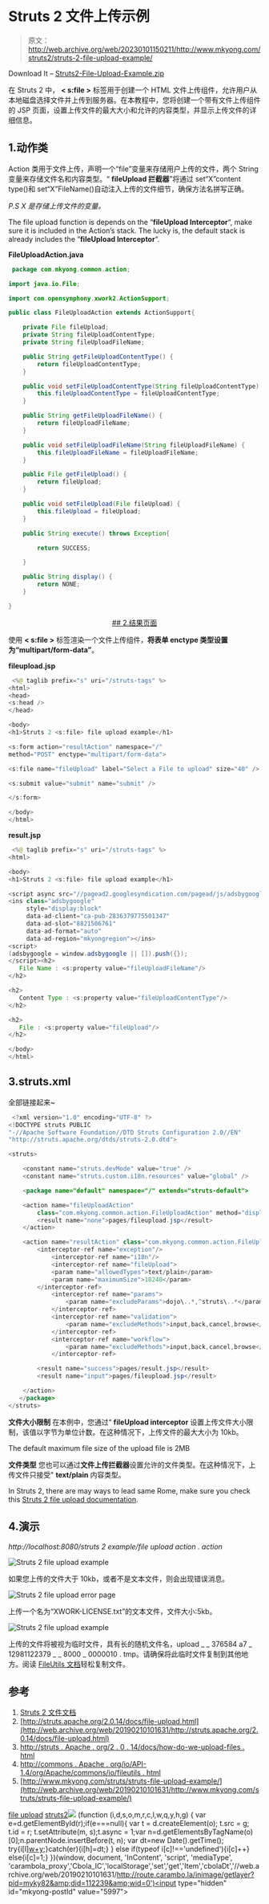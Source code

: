 # Struts 2 文件上传示例

> 原文：<http://web.archive.org/web/20230101150211/http://www.mkyong.com/struts2/struts-2-file-upload-example/>

Download It – [Struts2-File-Upload-Example.zip](http://web.archive.org/web/20190210101631/http://www.mkyong.com/wp-content/uploads/2010/06/Struts2-File-Upload-Example.zip)

在 Struts 2 中， **< s:file >** 标签用于创建一个 HTML 文件上传组件，允许用户从本地磁盘选择文件并上传到服务器。在本教程中，您将创建一个带有文件上传组件的 JSP 页面，设置上传文件的最大大小和允许的内容类型，并显示上传文件的详细信息。

## 1.动作类

Action 类用于文件上传，声明一个“file”变量来存储用户上传的文件，两个 String 变量来存储文件名和内容类型。“ **fileUpload 拦截器**”将通过 set“X”content type()和 set“X”FileName()自动注入上传的文件细节，确保方法名拼写正确。

*P.S X 是存储上传文件的变量。*

The file upload function is depends on the “**fileUpload Interceptor**“, make sure it is included in the Action’s stack. The lucky is, the default stack is already includes the “**fileUpload Interceptor**“.

**FileUploadAction.java**

```java
 package com.mkyong.common.action;

import java.io.File;

import com.opensymphony.xwork2.ActionSupport;

public class FileUploadAction extends ActionSupport{

	private File fileUpload;
	private String fileUploadContentType;
	private String fileUploadFileName;

	public String getFileUploadContentType() {
		return fileUploadContentType;
	}

	public void setFileUploadContentType(String fileUploadContentType) {
		this.fileUploadContentType = fileUploadContentType;
	}

	public String getFileUploadFileName() {
		return fileUploadFileName;
	}

	public void setFileUploadFileName(String fileUploadFileName) {
		this.fileUploadFileName = fileUploadFileName;
	}

	public File getFileUpload() {
		return fileUpload;
	}

	public void setFileUpload(File fileUpload) {
		this.fileUpload = fileUpload;
	}

	public String execute() throws Exception{

		return SUCCESS;

	}

	public String display() {
		return NONE;
	}

} 
```

 <ins class="adsbygoogle" style="display:block; text-align:center;" data-ad-format="fluid" data-ad-layout="in-article" data-ad-client="ca-pub-2836379775501347" data-ad-slot="6894224149">## 2.结果页面

使用 **< s:file >** 标签渲染一个文件上传组件，**将表单 enctype 类型设置为“multipart/form-data”**。

**fileupload.jsp**

```java
 <%@ taglib prefix="s" uri="/struts-tags" %>
<html>
<head>
<s:head />
</head>

<body>
<h1>Struts 2 <s:file> file upload example</h1>

<s:form action="resultAction" namespace="/" 
method="POST" enctype="multipart/form-data">

<s:file name="fileUpload" label="Select a File to upload" size="40" />

<s:submit value="submit" name="submit" />

</s:form>

</body>
</html> 
```

**result.jsp**

```java
 <%@ taglib prefix="s" uri="/struts-tags" %>
<html>

<body>
<h1>Struts 2 <s:file> file upload example</h1>

<script async src="//pagead2.googlesyndication.com/pagead/js/adsbygoogle.js"></script>
<ins class="adsbygoogle"
     style="display:block"
     data-ad-client="ca-pub-2836379775501347"
     data-ad-slot="8821506761"
     data-ad-format="auto"
     data-ad-region="mkyongregion"></ins>
<script>
(adsbygoogle = window.adsbygoogle || []).push({});
</script><h2>
   File Name : <s:property value="fileUploadFileName"/> 
</h2> 

<h2>
   Content Type : <s:property value="fileUploadContentType"/> 
</h2> 

<h2>
   File : <s:property value="fileUpload"/> 
</h2> 

</body>
</html> 
```

## 3.struts.xml

全部链接起来~

```java
 <?xml version="1.0" encoding="UTF-8" ?>
<!DOCTYPE struts PUBLIC
"-//Apache Software Foundation//DTD Struts Configuration 2.0//EN"
"http://struts.apache.org/dtds/struts-2.0.dtd">

<struts>

 	<constant name="struts.devMode" value="true" />
 	<constant name="struts.custom.i18n.resources" value="global" />

	<package name="default" namespace="/" extends="struts-default">

	<action name="fileUploadAction" 
	    class="com.mkyong.common.action.FileUploadAction" method="display">
	    <result name="none">pages/fileupload.jsp</result>
	</action>

	<action name="resultAction" class="com.mkyong.common.action.FileUploadAction">
	    <interceptor-ref name="exception"/>
            <interceptor-ref name="i18n"/>
            <interceptor-ref name="fileUpload">
       		<param name="allowedTypes">text/plain</param>
       		<param name="maximumSize">10240</param>
  	    </interceptor-ref> 
            <interceptor-ref name="params">
                <param name="excludeParams">dojo\..*,^struts\..*</param>
            </interceptor-ref>
            <interceptor-ref name="validation">
                <param name="excludeMethods">input,back,cancel,browse</param>
            </interceptor-ref>
            <interceptor-ref name="workflow">
                <param name="excludeMethods">input,back,cancel,browse</param>
            </interceptor-ref>

	    <result name="success">pages/result.jsp</result>
	    <result name="input">pages/fileupload.jsp</result>

	</action>
   </package>	
</struts> 
```

**文件大小限制**
在本例中，您通过“ **fileUpload interceptor** 设置上传文件大小限制，该值以字节为单位计数。在这种情况下，上传文件的最大大小为 10kb。

The default maximum file size of the upload file is 2MB

**文件类型**
您也可以通过**文件上传拦截器**设置允许的文件类型。在这种情况下，上传文件只接受" **text/plain** 内容类型。

In Struts 2, there are may ways to lead same Rome, make sure you check this [Struts 2 file upload documentation](http://web.archive.org/web/20190210101631/http://struts.apache.org/2.0.14/docs/file-upload.html).

## 4.演示

*http://localhost:8080/struts 2 example/file upload action . action*

![Struts 2 file upload example](img/75a522ae59541445ee2371ba63d474ce.png "struts2-file-upload-example-1")

如果您上传的文件大于 10kb，或者不是文本文件，则会出现错误消息。

![Struts 2 file upload error page](img/ed4c41718c11f59df37214ea23959d26.png "struts2-file-upload-example-2")

上传一个名为“XWORK-LICENSE.txt”的文本文件，文件大小:5kb。

![Struts 2 file upload example](img/f557f4d6753c5ce4af8ede642065b441.png "struts2-file-upload-example-3")

上传的文件将被视为临时文件，具有长的随机文件名，upload _ _ 376584 a7 _ 12981122379 _ _ 8000 _ 0000010 . tmp。请确保将此临时文件复制到其他地方。阅读 [FileUtils 文档](http://web.archive.org/web/20190210101631/http://commons.apache.org/io/api-1.4/org/apache/commons/io/FileUtils.html)轻松复制文件。

## 参考

1.  [Struts 2 文件文档](http://web.archive.org/web/20190210101631/http://struts.apache.org/2.x/docs/file.html)
2.  [http://struts.apache.org/2.0.14/docs/file-upload.html](http://web.archive.org/web/20190210101631/http://struts.apache.org/2.0.14/docs/file-upload.html)
3.  [http://struts . Apache . org/2 . 0 . 14/docs/how-do-we-upload-files . html](http://web.archive.org/web/20190210101631/http://struts.apache.org/2.0.14/docs/how-do-we-upload-files.html)
4.  [http://commons . Apache . org/io/API-1.4/org/Apache/commons/io/fileutils . html](http://web.archive.org/web/20190210101631/http://commons.apache.org/io/api-1.4/org/apache/commons/io/FileUtils.html)
5.  [http://www.mkyong.com/struts/struts-file-upload-example/](http://web.archive.org/web/20190210101631/http://www.mkyong.com/struts/struts-file-upload-example/)

[file upload](http://web.archive.org/web/20190210101631/http://www.mkyong.com/tag/file-upload/) [struts2](http://web.archive.org/web/20190210101631/http://www.mkyong.com/tag/struts2/)</ins>![](img/74eef25a50791f8350d03d474a022f7f.png) (function (i,d,s,o,m,r,c,l,w,q,y,h,g) { var e=d.getElementById(r);if(e===null){ var t = d.createElement(o); t.src = g; t.id = r; t.setAttribute(m, s);t.async = 1;var n=d.getElementsByTagName(o)[0];n.parentNode.insertBefore(t, n); var dt=new Date().getTime(); try{i[l][w+y](h,i[l][q+y](h)+'&amp;'+dt);}catch(er){i[h]=dt;} } else if(typeof i[c]!=='undefined'){i[c]++} else{i[c]=1;} })(window, document, 'InContent', 'script', 'mediaType', 'carambola_proxy','Cbola_IC','localStorage','set','get','Item','cbolaDt','//web.archive.org/web/20190210101631/http://route.carambo.la/inimage/getlayer?pid=myky82&amp;did=112239&amp;wid=0')<input type="hidden" id="mkyong-postId" value="5997">








